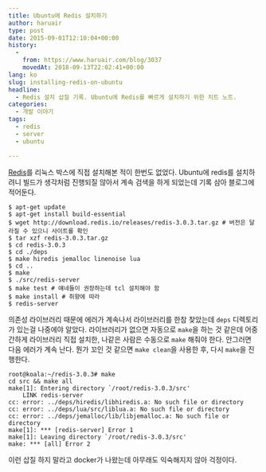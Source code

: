 ```yaml
---
title: Ubuntu에 Redis 설치하기
author: haruair
type: post
date: 2015-09-01T12:10:04+00:00
history:
  - 
    from: https://www.haruair.com/blog/3037
    movedAt: 2018-09-13T22:02:41+00:00
lang: ko
slug: installing-redis-on-ubuntu
headline:
  - Redis 설치 삽질 기록. Ubuntu에 Redis를 빠르게 설치하기 위한 치트 노트.
categories:
  - 개발 이야기
tags:
  - redis
  - server
  - ubuntu

---
```

[Redis][1]를 리눅스 박스에 직접 설치해본 적이 한번도 없었다. Ubuntu에 redis를 설치하려니 빌드가 생각처럼 진행되질 않아서 계속 검색을 하게 되었는데 기록 삼아 블로그에 적어둔다.

    $ apt-get update
    $ apt-get install build-essential
    $ wget http://download.redis.io/releases/redis-3.0.3.tar.gz # 버전은 달라질 수 있으니 사이트를 확인
    $ tar xzf redis-3.0.3.tar.gz
    $ cd redis-3.0.3
    $ cd ./deps
    $ make hiredis jemalloc linenoise lua
    $ cd ..
    $ make
    $ ./src/redis-server
    $ make test # 얘네들이 권장하는데 tcl 설치해야 함
    $ make install # 취향에 따라
    $ redis-server
    

의존성 라이브러리 때문에 에러가 계속나서 라이브러리를 한참 찾았는데 `deps` 디렉토리가 있는걸 나중에야 알았다. 라이브러리가 없으면 자동으로 `make`을 하는 것 같은데 어중간하게 라이브러리 직접 설치한, 나같은 사람은 수동으로 `make` 해줘야 한다. 안그러면 다음 에러가 계속 난다. 뭔가 꼬인 것 같으면 `make clean`을 사용한 후, 다시 `make`을 진행한다.

    root@koala:~/redis-3.0.3# make
    cd src && make all
    make[1]: Entering directory `/root/redis-3.0.3/src'
        LINK redis-server
    cc: error: ../deps/hiredis/libhiredis.a: No such file or directory
    cc: error: ../deps/lua/src/liblua.a: No such file or directory
    cc: error: ../deps/jemalloc/lib/libjemalloc.a: No such file or directory
    make[1]: *** [redis-server] Error 1
    make[1]: Leaving directory `/root/redis-3.0.3/src'
    make: *** [all] Error 2
    

이런 삽질 하지 말라고 docker가 나왔는데 아무래도 익숙해지지 않아 걱정이다.

 [1]: http://redis.io/